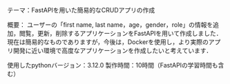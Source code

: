 テーマ：FastAPIを用いた簡易的なCRUDアプリの作成

概要：
ユーザーの「first name, last name，age，gender，role」の情報を追加，閲覧，更新，削除するアプリケーションをFastAPIを用いて作成しました．
現在は簡易的なものでありますが，今後は，Dockerを使用し，より実際のアプリ開発に近い環境で高度なアプリケーションを作成したいと考えています．

使用したpythonバージョン：3.12.0
製作時間：10時間（FastAPIの学習時間も含む）